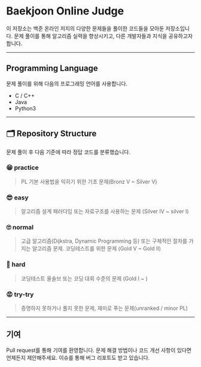 # Baekjoon Online Judge

이 저장소는 백준 온라인 저지의 다양한 문제들을 풀이한 코드들을 모아둔 저장소입니다. 문제 풀이를 통해 알고리즘 실력을 향상시키고, 다른 개발자들과 지식을 공유하고자 합니다.

---

## Programming Language
문제 풀이를 위해 다음의 프로그래밍 언어를 사용합니다.
- C / C++
- Java
- Python3

---

## 🗂️ Repository Structure
문제 풀이 후 다음 기준에 따라 정답 코드를 분류했습니다.

### 😁 practice
> PL 기본 사용법을 익히기 위한 기초 문제(Bronz V ~ Silver V)

### 😎 easy
> 알고리즘 설계 패러다임 또는 자료구조를 사용하는 문제 (Silver IV ~ silver I)

### 🙄 normal
> 고급 알고리즘(Dijkstra, Dynamic Programming 등) 또는 구체적인 절차를 가지는 알고리즘 문제. 코딩테스트를 위한 문제 (Gold V ~ Gold II)

### 🤔 hard
> 코딩테스트 올솔브 또는 코딩 대회 수준의 문제 (Gold I ~ )

### 😡 try-try
> 증명하지 못하거나 풀지 못한 문제, 재미로 푸는 문제(unranked / minor PL)

---

## 기여

Pull request를 통해 기여를 환영합니다. 문제 해결 방법이나 코드 개선 사항이 있다면 언제든지 제안해주세요. 이슈를 통해 버그 리포트도 받고 있습니다.

